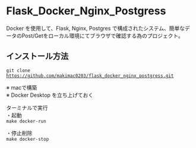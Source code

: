 # Flask_Docker_Nginx_Postgress

Docker を使用して、Flask, Nginx, Postgres で構成されたシステム、簡単なデータのPost/Getをローカル環境にてブラウザで確認する為のプロジェクト。

 ## インストール方法

 <code>git clone https://github.com/makimac0203/flask_docker_nginx_postgress.git</code>

※ macで構築　</br>
※ Docker Desktop を立ち上げておく

ターミナルで実行</br>
・起動</br>
<code>make docker-run</code>

・停止削除</br>
<code>make docker-stop</code>

